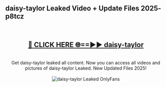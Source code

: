 <h2>daisy-taylor Leaked Video + Update Files 2025- p8tcz</h2>
<br>
<div align="center">
<h2><a href="https://libra.edu.pl?daisy-taylor" rel="nofollow">🔴 CLICK HERE 🌐==►► daisy-taylor</a></h2>
<br>
Get daisy-taylor leaked all content. Now you can access all videos and pictures of daisy-taylor Leaked. New Updated Files 2025!
<br>
<br>
<a href="https://libra.edu.pl?daisy-taylor" rel="nofollow" data-target="animated-image.originalLink"><img src="https://i.ibb.co.com/WyWwxjT/player-gif2.gif" alt="daisy-taylor Leaked OnlyFans" style="max-width: 100%; display: inline-block;" data-target="animated-image.originalImage"></a>
</div>
<br>